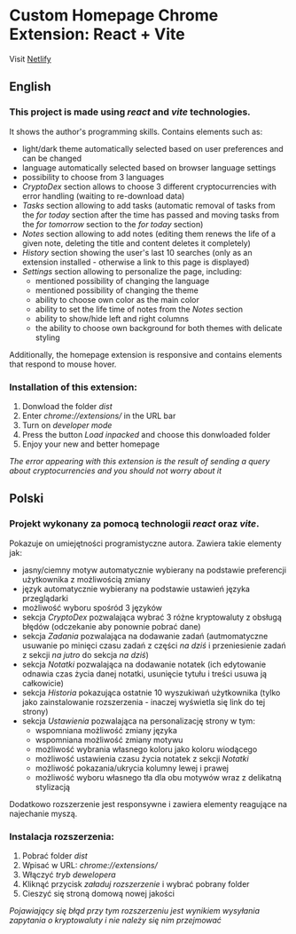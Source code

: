# Custom Homepage Chrome Extension: React + Vite
<base target="_blank">
Visit <a href="https://custom-homepage-v.netlify.app/" target="_blank">Netlify</a>

## English

### This project is made using *react* and *vite* technologies.

It shows the author's programming skills.
Contains elements such as:

 - light/dark theme automatically selected based on user preferences and can be changed
 - language automatically selected based on browser language settings
 - possibility to choose from 3 languages
 - *CryptoDex* section allows to choose 3 different cryptocurrencies with error handling (waiting to re-download data)
 - *Tasks* section allowing to add tasks (automatic removal of tasks from the *for today* section after the time has passed and moving tasks from the *for tomorrow* section to the *for today* section)
 - *Notes* section allowing to add notes (editing them renews the life of a given note, deleting the title and content deletes it completely)
 - *History* section showing the user's last 10 searches (only as an extension installed - otherwise a link to this page is displayed)
 - *Settings* section allowing to personalize the page, including:
   -  mentioned possibility of changing the language
   -  mentioned possibility of changing the theme
   -  ability to choose own color as the main color
   -  ability to set the life time of notes from the *Notes* section
   -  ability to show/hide left and right columns
   -  the ability to choose own background for both themes with delicate styling

Additionally, the homepage extension is responsive and contains elements that respond to mouse hover.

### Installation of this extension:
1. Donwload the folder *dist*
2. Enter  *chrome://extensions/* in the URL bar
3. Turn on *developer mode*
4. Press the button *Load inpacked* and choose this donwloaded folder
5. Enjoy your new and better homepage

*The error appearing with this extension is the result of sending a query about cryptocurrencies and you should not worry about it*

## Polski

### Projekt wykonany za pomocą technologii *react* oraz *vite*.

Pokazuje on umiejętności programistyczne autora.
Zawiera takie elementy jak:

 - jasny/ciemny motyw automatycznie wybierany na podstawie preferencji użytkownika z możliwością zmiany
 - język automatycznie wybierany na podstawie ustawień języka przeglądarki
 - możliwość wyboru spośród 3 języków
 - sekcja *CryptoDex* pozwalająca wybrać 3 różne kryptowaluty z obsługą błędów (odczekanie aby ponownie pobrać dane)
 - sekcja *Zadania* pozwalająca na dodawanie zadań (autmomatyczne usuwanie po minięci czasu zadań z części *na dziś* i przeniesienie zadań z sekcji *na jutro* do sekcja *na dziś*)
 - sekcja *Notatki* pozwalająca na dodawanie notatek (ich edytowanie odnawia czas życia danej notatki, usunięcie tytułu i treści usuwa ją całkowicie)
 - sekcja *Historia* pokazująca ostatnie 10 wyszukiwań użytkownika (tylko jako zainstalowanie rozszerzenia - inaczej wyświetla się link do tej strony)
 - sekcja *Ustawienia* pozwalająca na personalizację strony w tym:
   - wspomniana możliwość zmiany języka
   - wspomniana możliwość zmiany motywu
   - możliwość wybrania własnego koloru jako koloru wiodącego
   - możliwość ustawienia czasu życia notatek z sekcji *Notatki*
   - możliwość pokazania/ukrycia kolumny lewej i prawej
   - możliwość wyboru własnego tła dla obu motywów wraz z delikatną stylizacją

Dodatkowo rozszerzenie jest responsywne i zawiera elementy reagujące na najechanie myszą.

### Instalacja rozszerzenia:

1. Pobrać folder *dist*
2. Wpisać w URL: *chrome://extensions/*
3. Włączyć *tryb dewelopera*
4. Kliknąć przycisk *załaduj rozszerzenie* i wybrać pobrany folder
5. Cieszyć się stroną domową nowej jakości

*Pojawiający się błąd przy tym rozszerzeniu jest wynikiem wysyłania zapytania o kryptowaluty i nie należy się nim przejmować*
